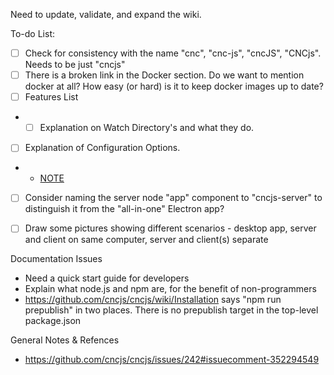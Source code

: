 Need to update, validate, and expand the wiki.

To-do List:
* [ ] Check for consistency with the name "cnc", "cnc-js", "cncJS", "CNCjs". Needs to be just "cncjs"
* [ ] There is a broken link in the Docker section.  Do we want to mention docker at all?  How easy (or hard) is it to keep docker images up to date?
* [ ] Features List 
* * [ ] Explanation on Watch Directory's and what they do. 
* [  ] Explanation of Configuration Options.
* * [NOTE](https://github.com/cncjs/cncjs/issues/242#issuecomment-352294549)
* [ ] Consider naming the server node "app" component to "cncjs-server" to distinguish it from the "all-in-one" Electron app?
* [ ] Draw some pictures showing different scenarios - desktop app, server and client on same computer, server and client(s) separate


Documentation Issues
* Need a quick start guide for developers 
* Explain what node.js and npm are, for the benefit of non-programmers
* https://github.com/cncjs/cncjs/wiki/Installation says "npm run prepublish" in two places.  There is no prepublish target in the top-level package.json


General Notes & Refences
* https://github.com/cncjs/cncjs/issues/242#issuecomment-352294549